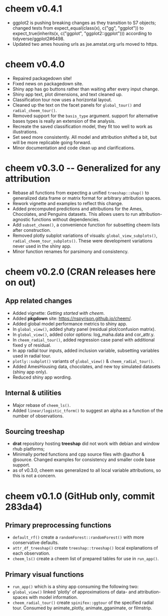 # cheem v0.4.1

- ggplot2 is pushing breaking changes as they transition to S7 objects; changed tests from expect_equal(class(x), c("gg", "ggplot")) to expect_true(inherits(x, c("ggplot", "ggplot2::ggplot"))) according to tidyverse/ggplot2#6498.
- Updated two ames housing urls as jse.amstat.org urls moved to https.

# cheem v0.4.0

- Repaired packagedown site!
- Fixed news on packagedown site.
- Shiny app has go buttons rather than waiting after every input change.
- Shiny app text, plot dimensions, and text cleaned up.
- Classification tour now uses a horizontal layout.
- Cleaned up the text on the facet panels for `global_tour()` and `radial_cheem_tour()`.
- Removed support for the `basis_type` argument. support for alternative bases types is really an extension of the analysis.
- Recreate the saved classification model, they fit too well to work as illustrations.
- Set seed more consistently. All model and attribution shifted a bit, but will be more replicable going forward.
- Minor documentation and code clean up and clarifications.


# cheem v0.3.0 -- Generalized for any attribution

- Rebase all functions from expecting a unified `treeshap::shap()` to generalized
data frame or matrix format for arbitrary attribution spaces.
- Rework vignette and examples to reflect this change.
- Added precomputed predictions and attributions for the Ames, Chocolates, and Penguins datasets. This allows users to run attribution-agnostic functions without dependencies.
- Add `subset_cheem()`, a convenience function for subsetting cheem lists after construction.
- Removed plotly subplot variations of visuals: `global_view_subplots()`, `radial_cheem_tour_subplots()`. These were development variations never used in the shiny app.
- Minor function renames for parsimony and consistency.


# cheem v0.2.0 (CRAN releases here on out)

## App related changes

- Added vignette: _Getting started with cheem_.
- Added __pkgdown__ site: https://nspyrison.github.io/cheem/.
- Added global model performance metrics to shiny app.
- In `global_view()`, added yhaty panel (residual plot/confusion matrix).
- In `global_view()`, added color options: log_maha.data and cor_attr.y.
- In `cheem_radial_tour()`, added regression case panel with additional fixed y of residual.
- In app radial tour inputs, added inclusion variable, subsetting variables used in radial tour.
- `plotly::subplot()` variants of `global_view()` & `cheem_radial_tour()`. 
- Added AmesHousing data, chocolates, and new toy simulated datasets (shiny app only).
- Reduced shiny app wording.

## Internal & utilities

- Major rebase of `cheem_ls()`.
- Added `linear/logistic_tform()` to suggest an alpha as a function of the number of observations.


## Sourcing __treeshap__

- __drat__ repository hosting __treeshap__ did not work with debian and window rhub platforms;
- Minimally ported functions and cpp source files with @author & @source. Changed examples for consistency and smaller code base support.
- as of v0.3.0, cheem was generalized to all local variable attributions, so this is not a concern.


# cheem v0.1.0 (GitHub only, commit 283da4)

## Primary preprocessing functions

- `default_rf()` create a `randomForest::randomForest()` with more conservative defaults.
- `attr_df_treeshap()` create `treeshap::treeshap()` local explanations of each observation.
- `cheem_ls()` create a cheem list of prepared tables for use in `run_app()`.

## Primary visual functions

- `run_app()` which is a shiny app consuming the following two:
- `global_view()` linked 'plotly' of approximations of data- and attribution-spaces with model information. 
- `cheem_radial_tour()` create `spinifex::ggtour` of the specified radial tour. Consumed by animate_plotly, animate_gganimate, or filmstrip.
